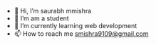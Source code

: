 - 👋 Hi, I’m saurabh mmishra
- 👀 I’m am a student
- 🌱 I’m currently learning web development
- 📫 How to reach me smishra9109@gmail.com

<!---
saurabh3569/saurabh3569 is a ✨ special ✨ repository because its `README.md` (this file) appears on your GitHub profile.
You can click the Preview link to take a look at your changes.
--->
